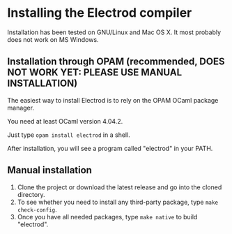 # Installing the Electrod compiler

Installation has been tested on GNU/Linux and Mac OS X. It most probably does
not work on MS Windows.

## Installation through OPAM (recommended, DOES NOT WORK YET: PLEASE USE MANUAL INSTALLATION)

The easiest way to install Electrod is to rely on the OPAM OCaml package
manager.

You need at least OCaml version 4.04.2.

Just type `opam install electrod` in a shell.

After installation, you will see a program called "electrod" in your PATH.

## Manual installation

1. Clone the project or download the latest release and go into the cloned directory. 
1. To see whether you need to install any third-party package, type `make check-config`.
1. Once you have all needed packages, type `make native` to build "electrod".
